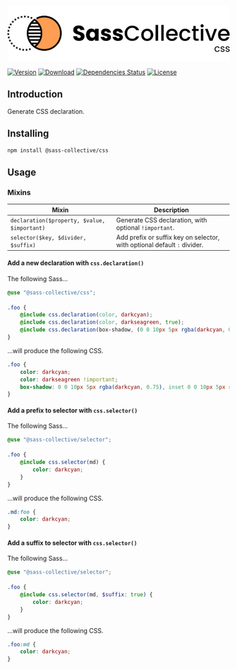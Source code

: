 <div align="center">

![Sass CSS](.github/logo.svg)

</div>

[![Version](https://flat.badgen.net/npm/v/@sass-collective/css)](https://www.npmjs.com/package/@sass-collective/css)
[![Download](https://flat.badgen.net/npm/dt/@sass-collective/css)](https://www.npmjs.com/package/@sass-collective/css)
[![Dependencies Status](https://david-dm.org/sass-collective/sass-collective/status.svg?style=flat-square&path=packages/css)](https://david-dm.org/sass-collective/sass-collective?path=packages/css)
[![License](https://flat.badgen.net/npm/license/@sass-collective/css)](https://www.npmjs.com/package/@sass-collective/css)

## Introduction

Generate CSS declaration.

## Installing

```shell
npm install @sass-collective/css
```

## Usage

### Mixins

| Mixin                                        | Description                                                              |
|----------------------------------------------|--------------------------------------------------------------------------|
| `declaration($property, $value, $important)` | Generate CSS declaration, with optional `!important`.                    |
| `selector($key, $divider, $suffix)`          | Add prefix or suffix key on selector, with optional default `:` divider. |

#### Add a new declaration with `css.declaration()`

The following Sass...

```scss
@use "@sass-collective/css";

.foo {
    @include css.declaration(color, darkcyan);
    @include css.declaration(color, darkseagreen, true);
    @include css.declaration(box-shadow, (0 0 10px 5px rgba(darkcyan, 0.75), inset 0 0 10px 5px rgba(darkcyan, 0.75))); // Use parentheses for declare comma separated values list.
}
```

...will produce the following CSS.

```css
.foo {
    color: darkcyan;
    color: darkseagreen !important;
    box-shadow: 0 0 10px 5px rgba(darkcyan, 0.75), inset 0 0 10px 5px rgba(darkcyan, 0.75);
}
```

#### Add a prefix to selector with `css.selector()`

The following Sass...

```scss
@use "@sass-collective/selector";

.foo {
    @include css.selector(md) {
        color: darkcyan;
    }
}
```

...will produce the following CSS.

```css
.md:foo {
    color: darkcyan;
}
```

#### Add a suffix to selector with `css.selector()`

The following Sass...

```scss
@use "@sass-collective/selector";

.foo {
    @include css.selector(md, $suffix: true) {
        color: darkcyan;
    }
}
```

...will produce the following CSS.

```css
.foo:md {
    color: darkcyan;
}
```
